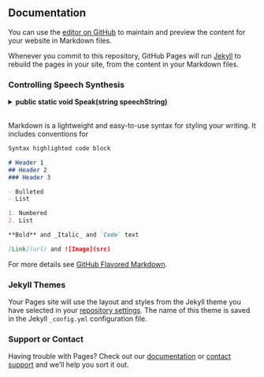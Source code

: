 ## Documentation

You can use the [editor on GitHub](https://github.com/revolt3r/TextToSpeech/edit/master/index.md) to maintain and preview the content for your website in Markdown files.

Whenever you commit to this repository, GitHub Pages will run [Jekyll](https://jekyllrb.com/) to rebuild the pages in your site, from the content in your Markdown files.

### Controlling Speech Synthesis


<details><summary><b>public static void Speak(string speechString)</b></summary>
<p>
<b>Description</b><br>
Enqueues an utterance to be spoken using DefaultParameters<br>
<b>Parameters</b><br>
  <i>speechString</i> - The text to be spoken in the utterance.<br>
<b>Example</b><br>
  <code>TTS.Speak("Hello world!");</code>
</p>
</details>
<br>

Markdown is a lightweight and easy-to-use syntax for styling your writing. It includes conventions for

```markdown
Syntax highlighted code block

# Header 1
## Header 2
### Header 3

- Bulleted
- List

1. Numbered
2. List

**Bold** and _Italic_ and `Code` text

[Link](url) and ![Image](src)
```

For more details see [GitHub Flavored Markdown](https://guides.github.com/features/mastering-markdown/).

### Jekyll Themes

Your Pages site will use the layout and styles from the Jekyll theme you have selected in your [repository settings](https://github.com/revolt3r/TextToSpeech/settings). The name of this theme is saved in the Jekyll `_config.yml` configuration file.

### Support or Contact

Having trouble with Pages? Check out our [documentation](https://help.github.com/categories/github-pages-basics/) or [contact support](https://github.com/contact) and we’ll help you sort it out.
